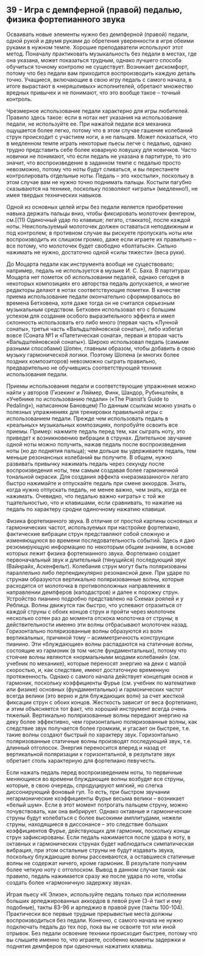 ## 39 - Игра с демпферной (правой) педалью, физика фортепианного звука

Осваивать новые элементы нужно без демпферной (правой) педали, одной рукой и двумя руками до обретения уверенности в игре обеими руками в нужном темпе. Хорошие преподаватели используют этот метод. Поначалу практиковать музыкальность без педали в местах, где она указана, может показаться трудным, однако лучшего способа обучиться точному контролю не существует. Возникает дискомфорт, потому что без педали вам приходится воспроизводить каждую деталь точно. Учащиеся, включающие в свою игру педаль с самого начала, в итоге вырастают в «неряшливых» исполнителей, обретают множество вредных привычек и не понимают, что это вообще такое – точный контроль.

Чрезмерное использование педали характерно для игры любителей. Правило здесь такое: если в нотах нет указания на использование педали, не используйте ее. При нажатой педали вся механика ощущается более легко, потому что в этом случае гашение колебаний струн происходит с участием ноги, а не пальцев. Может показаться, что в медленном темпе играть некоторые пьесы легче с педалью, однако трудно представить себе более коварную ловушку для новичков. Часто новички не понимают, что если педаль не указана в партитуре, то это значит, что воспроизведение в заданном темпе с педалью просто невозможно, потому что ноты будут сливаться, и вы перестанете контролировать отдельные ноты. Педаль – это «костыли», поскольку в этом случае вам не нужно точно поднимать пальцы. Костыли пагубно сказываются на технике, поскольку позволяют «играть» (медленно!), не имея твердых технических навыков.

Одной из основных целей игры без педали является приобретение навыка держать пальцы вниз, чтобы фиксировать молоточек фенгером, см.[(11) Одиночный удар по клавише; легато, стаккато], после каждой ноты. Неиспользуемый молоточек должен оставаться неподвижным и под контролем; в противном случае вы рискуете пропускать ноты или воспроизводить их слишком громко, даже если играете их правильно – все потому, что молоточек будет свободно «болтаться». Сильно нажимать не нужно, достаточно одной «силы тяжести» (веса руки).

До Моцарта педали как инструмента вообще не существовало; например, педаль не используется в музыке И. С. Баха. В партитурах Моцарта нет пометок об использовании педалей, однако сегодня в некоторых композициях его авторства педаль допускается, и многие редакторы делают в нотах соответствующие пометки. В качестве приема использование педали окончательно сформировалось во времена Бетховена, хотя даже тогда он не считался серьезным музыкальным средством. Бетховен использовал его с большим успехом для создания особого выразительного эффекта и имел склонность использовать его либо много (первая часть «Лунной сонаты», третья часть «Вальдштейновской сонаты»), либо избегал вовсе (Соната №1 и «Патетическая соната», первая и вторая часть «Вальдштейновской сонаты»). Широко использовал педаль (самыми разными способами) Шопен, главным образом, чтобы добавить в свою музыку гармонической логики. Поэтому Шопена (и многих более поздних композиторов) невозможно сыграть правильно, предварительно не обучившись соответствующей технике использования педали.

Приемы использования педали и соответствующие упражнения можно найти у авторов (Гизекинг и Ляймер, Финк, Шандор, Рубинштейн, в «Учебнике по использованию педали» («The Pianist’s Guide to Pedaling»), написанном Бановцем) По данным ссылкам можно узнать о полезных упражнениях для тренировки правильной игры с использованием педали. Прежде чем использовать педаль в «реальных» музыкальных композициях, попробуйте освоить все приемы. Пример: нажмите педаль перед тем, как сыграть ноту, это приведет к возникновению вибрации в струнах. Длительное звучание одной ноты можно получить, нажав педаль после воспроизведения ноты (но до поднятия пальца); чем дольше вы удерживаете педаль, тем меньше резонансных колебаний вы получите. В общем, нужно развивать привычку нажимать педаль через секунду после воспроизведения ноты, тем самым создавая более гармоничной тональной окраски. Для создания эффекта «неразмазанного» легато быстро нажимайте и отпускайте педаль при смене аккордов. Знать, когда нужно отпускать педаль, не менее важно, чем знать, когда ее нажимать. Очевидно, что педалью важно «играть» с той же тщательностью, что и клавишами, если сравнивать, то нажатие на педаль по характеру сродни одиночному нажатию клавиши.

Физика фортепианного звука. В отличие от простой картины основных и гармонических частот, используемых при настройке фортепиано, фактические вибрации струн представляют собой сложную и изменяющуюся во времени последовательность событий. Здесь я даю резюмирующую информацию по некоторым общим знаниям, в основе которых лежит физика фортепианного звука. Фортепиано создает первоначальный звук и длительный (тянущийся) последующий звук (Вайнрайх, Аскенфельт). Колебания струн могут быть поляризованы параллельно либо перпендикулярно резонансной деке. При ударе по струнам образуются вертикально поляризованные волны, которые расходятся от молоточка в противоположных направлениях в направлении демпферов (каподастров) и далее к порожку струн. Устройство пианино подробно представлено на Схемах роялей и у Реблица. Волны движутся так быстро, что успевают отразиться от каждой струны с обоих концов струн и пройти через молоточек несколько сотен раз до момента отскока молоточка от струны; в действительности именно эти волны отбрасывают молоточек назад. Горизонтально поляризованные волны образуются из волн вертикальных, причиной тому – асимметричность конструкции пианино. Эти «блуждающие» волны распадаются на статичные волны, состоящие из гармоник (в том числе фундаментальных), потому что стоячие волны являются «нормальными модами колебаний» (см. учебник по механике), которые переносят энергию на деки с малой скоростью, и, как следствие, имеют достаточную временную протяженность. Однако с самого начала действует концепция основ и гармоник, поскольку коэффициенты Фурье (см. учебник по математике или физике) основных (фундаментальных) и гармонических частот всегда велики (это верно и для блуждающих волн) за счет жесткой фиксации струн с обоих концов. Жесткость зависит от веса фортепиано, и этим объясняется тот факт, что хороший инструмент всегда очень тяжелый. Вертикально поляризованные волны передают энергию на деку более эффективно, чем горизонтально поляризованные волны, как следствие звук получается более громким, и угасает он быстрее, т.е. такие волны создают быстрый по характеру звук. Горизонтально поляризованные статичные волны производят последующий звук, т.е. длинный отголосок. Энергия переносится вперед и назад от вертикальной поляризации к горизонтальной, в результате звук обретает столь характерную для фортепиано певучесть.

Если нажать педаль перед воспроизведением ноты, то первичные меняющиеся во времени блуждающие волны возбудят все струны, которые, в свою очередь, спродуцируют мягкий, но слегка диссонирующий фоновый гул. То есть, при быстром звучании негармонические коэффициенты Фурье весьма велики – возникает «белый шум». Если в этот момент потрогать пальцем струну, можно почувствовать, как она вибрирует. Однако октавные и гармонические струны будут колебаться с более высокими амплитудами, нежели струны, находящиеся в диссонансе – это следствие больших коэффициентов Фурье, действующих для гармоник, поскольку концы струн зафиксированы. Если педаль нажимается после удара в ноту, в октавных и гармонических струнах будет наблюдаться симпатическая вибрация, при этом остальные струны не будут издавать звука, поскольку блуждающие волны рассеиваются, а оставшиеся статичные волны не содержат ничего, кроме гармоник. В результате получаем более четкую ноту с отголоском. Вывод в данном случае такой: как правило, педаль нажимается сразу же после удара по ноте, чтобы создать более «гармоничную задержку звука».

Играя пьесу «К Элизе», используйте педаль только при исполнении больших арпеджированных аккордов в левой руке (3-й такт и ему подобные), такты 83-96 и арпеджио в правой руке (такты 100-104). Практически все первые трудные прерывистые места должны воспроизводиться без педали. Конечно, с самого начала не нужно подключать педаль до тех пор, пока вы не освоите тот или иной отрывок. Без педали освоение техники происходит быстрее, потому что вы слышите именно то, что играете, особенно моменты задержки и поднятия демпферов при одиночных нажатиях клавиш.
